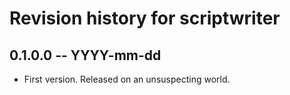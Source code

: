 # Revision history for scriptwriter

## 0.1.0.0 -- YYYY-mm-dd

* First version. Released on an unsuspecting world.
